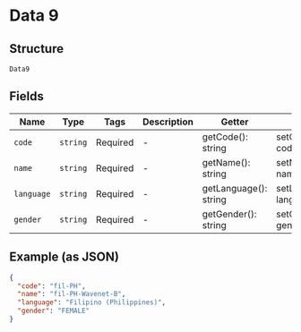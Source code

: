 
# Data 9

## Structure

`Data9`

## Fields

| Name | Type | Tags | Description | Getter | Setter |
|  --- | --- | --- | --- | --- | --- |
| `code` | `string` | Required | - | getCode(): string | setCode(string code): void |
| `name` | `string` | Required | - | getName(): string | setName(string name): void |
| `language` | `string` | Required | - | getLanguage(): string | setLanguage(string language): void |
| `gender` | `string` | Required | - | getGender(): string | setGender(string gender): void |

## Example (as JSON)

```json
{
  "code": "fil-PH",
  "name": "fil-PH-Wavenet-B",
  "language": "Filipino (Philippines)",
  "gender": "FEMALE"
}
```

